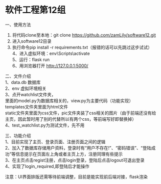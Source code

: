 # 软件工程第12组

一、使用方法  
1. 将代码clone至本地：git clone https://github.com/zamLily/software12.git  
2. 进入software12目录
3. 执行命令pip install -r requirements.txt（报错的话可以先跳过这步试试）  
4、进入虚拟环境：env\Scripts\activate  
5、运行：flask run  
6、用浏览器打开 http://127.0.0.1:5000/   


二、文件介绍  
1、data.db 数据库  
2、env 虚拟环境相关  
3、点开watchlist文件夹，  
里面的model.py为数据库相关的，view.py为主要代码（功能实现）  
templates文件夹里面为html文件  
static文件夹里面为css文件，pic文件夹装了css相关的图片（由于前端还没有给主页，因此暂时用了别的代替所以有两个css，等前端写好即替换掉）  
4、test_watchlist.py为测试文件，先不用

三、功能介绍  
1、目前实现了主页、登录页面、注册页面之间的逻辑  
2、加入了数据库存储用户资料，登录时有“用户不存在!”、“密码错误”、“登陆成功”等信息提示在页面左上角或者主页上方，注册同理有些提示  
3、在主页点击regist注册，点击login登录，登陆后点击logout可退出登录  
4、实现了login_required,即登陆后才能操作  

注意：UI界面排版还需等待前端调整，目前是能实现前后端对接，flask渲染 



